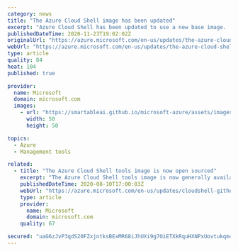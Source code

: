 ```yaml
---
category: news
title: "The Azure Cloud Shell image has been updated"
excerpt: "Azure Cloud Shell has been updated to use a new base image.  This will provide updates to some of the most common tools and commands."
publishedDateTime: 2020-11-23T19:02:02Z
originalUrl: "https://azure.microsoft.com/en-us/updates/the-azure-cloud-shell-image-has-been-updated/"
webUrl: "https://azure.microsoft.com/en-us/updates/the-azure-cloud-shell-image-has-been-updated/"
type: article
quality: 84
heat: 104
published: true

provider:
  name: Microsoft
  domain: microsoft.com
  images:
    - url: "https://smartableai.github.io/microsoft-azure/assets/images/organizations/microsoft.com-50x50.jpg"
      width: 50
      height: 50

topics:
  - Azure
  - Management tools

related:
  - title: "The Azure Cloud Shell tools image is now open sourced"
    excerpt: "The Azure Cloud Shell tools image is now generally available on GitHub."
    publishedDateTime: 2020-08-10T17:00:03Z
    webUrl: "https://azure.microsoft.com/en-us/updates/cloudshell-github/"
    type: article
    provider:
      name: Microsoft
      domain: microsoft.com
    quality: 67

secured: "uaG6zJvP3qdS20FZxjntksBExMR68iJhUXi9g7OiETXkRquHXNPxUovtukqm4qovYXDzXQi07etiOf+2IP2hxN5jgNXdL8x0cytWxEyNJM+f/3N0y0nA6x2xnNvPgQDWGwxTv/0g6ZVnhrRSsWOgwhTZvMe7TbOqPOnogYnlsENgUODGdHTYicNwGBvZj1GSd81rXpTUNDFC+myk5hzq4v+rTWjRTQsAMBiuIQoCMBnwrVNzcKfAemqy8YEz0qZ5NeWA9MfjrPxNcbV1AXBAJs70XYplI7O81Nr2rK9QBjZzZjTfsDI8TNEFUb1y6ojE+cKCcJQc5cFE94j9JZ7Qf98QB/Q9erIXa5jRmjrM/3M=;2fZKvoaUINXRyv5oyADYjQ=="
---
```


